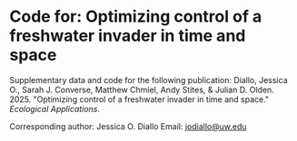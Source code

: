 # Code for: Optimizing control of a freshwater invader in time and space
Supplementary data and code for the following publication:
Diallo, Jessica O., Sarah J. Converse, Matthew Chmiel, Andy Stites, & Julian D. Olden. 2025. "Optimizing control of a freshwater invader in time and space." _Ecological Applications_.

Corresponding author: Jessica O. Diallo 
Email: jodiallo@uw.edu
